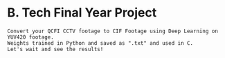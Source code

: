 # B. Tech Final Year Project

    Convert your QCFI CCTV footage to CIF Footage using Deep Learning on YUV420 footage.
    Weights trained in Python and saved as ".txt" and used in C. 
    Let's wait and see the results!